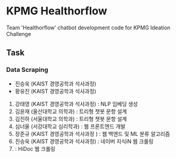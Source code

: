 # KPMG Healthorflow
Team 'Healthorflow' chatbot development code for KPMG Ideation Challenge

## Task
### Data Scraping
- 진승욱 (KAIST 경영공학과 석사과정)
- 황유진 (KAIST 경영공학과 석사과정)
1. 강태영 (KAIST 경영공학과 석사과정) : NLP 임베딩 생성
2. 김윤재 (울산대학교 의학과) : 트리형 챗봇 문항 설계
3. 김진하 (서울대학교 의학과) : 트리형 챗봇 문항 설계
4. 심너울 (서강대학교 심리학과) : 웹 프론트엔드 개발
5. 장준규 (KAIST 경영공학과 석사과정 ) : 웹 백엔드 및 ML 분류 알고리즘
6. 진승욱 (KAIST 경영공학과 석사과정) : 네이버 지식iN 웹 크롤링
7.  : HiDoc 웹 크롤링
